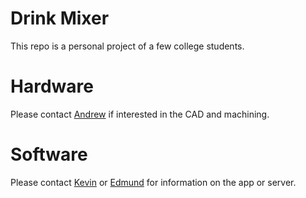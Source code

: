 # Drink Mixer
This repo is a personal project of a few college students.
# Hardware
Please contact [Andrew](https://github.com/AndrewWhiteis) if interested in the CAD and machining.
# Software
Please contact [Kevin](https://github.com/caominhim) or [Edmund](https://github.com/Emiller88) for information on the app or server.

